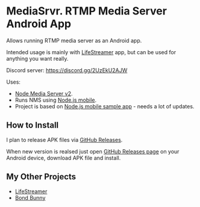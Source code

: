 # MediaSrvr. RTMP Media Server Android App

Allows running RTMP media server as an Android app.

Intended usage is mainly with [LifeStreamer](https://github.com/dimadesu/LifeStreamer) app, but can be used for anything you want really.

Discord server: https://discord.gg/2UzEkU2AJW

Uses:
- [Node Media Server v2](https://github.com/illuspas/Node-Media-Server/tree/v2).
- Runs NMS using [Node.js mobile](https://github.com/nodejs-mobile/nodejs-mobile).
- Project is based on [Node.js mobile sample app](https://github.com/nodejs-mobile/nodejs-mobile-samples/tree/master/android/native-gradle-node-folder) - needs a lot of updates.

## How to Install

I plan to release APK files via [GitHub Releases](https://github.com/dimadesu/MediaSrvr/releases).

When new version is realsed just open [GitHub Releases page](https://github.com/dimadesu/MediaSrvr/releases) on your Android device, download APK file and install.

## My Other Projects

- [LifeStreamer](https://github.com/dimadesu/LifeStreamer)
- [Bond Bunny](https://github.com/dimadesu/bond-bunny)
